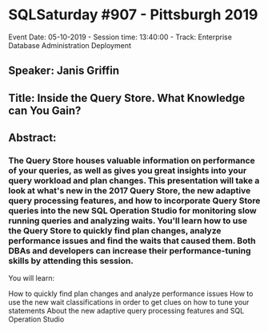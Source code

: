 # SQLSaturday #907 - Pittsburgh 2019
Event Date: 05-10-2019 - Session time: 13:40:00 - Track: Enterprise Database Administration  Deployment
## Speaker: Janis Griffin
## Title: Inside the Query Store. What Knowledge can You Gain?
## Abstract:
### The Query Store houses valuable information on performance of your queries, as well as gives you great insights into your query workload and plan changes. This presentation will take a look at what's new in the 2017 Query Store, the new adaptive query processing features, and how to incorporate Query Store queries into the new SQL Operation Studio for monitoring slow running queries and analyzing waits. You'll learn how to use the Query Store to quickly find plan changes, analyze performance issues and find the waits that caused them. Both DBAs and developers can increase their performance-tuning skills by attending this session.

You will learn:

How to quickly find plan changes and analyze performance issues
How to use the new wait classifications in order to get clues on how to tune your statements
About the new adaptive query processing features and SQL Operation Studio
